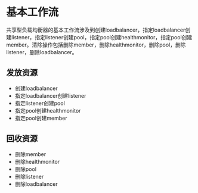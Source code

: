 # 基本工作流<a name="elb_fl_0007"></a>

共享型负载均衡器的基本工作流涉及到创建loadbalancer，指定loadbalancer创建listener，指定listener创建pool，指定pool创建healthmonitor，指定pool创建member。清除操作包括删除member，删除healthmonitor，删除pool，删除listener，删除loadbalancer。

## 发放资源<a name="zh-cn_topic_0049143279_section8160490131234"></a>

-   创建loadbalancer
-   指定loadbalancer创建listener
-   指定listener创建pool
-   指定pool创建healthmonitor
-   指定pool创建member

## 回收资源<a name="zh-cn_topic_0049143279_section53322739131241"></a>

-   删除member
-   删除healthmonitor
-   删除pool
-   删除listener
-   删除loadbalancer

